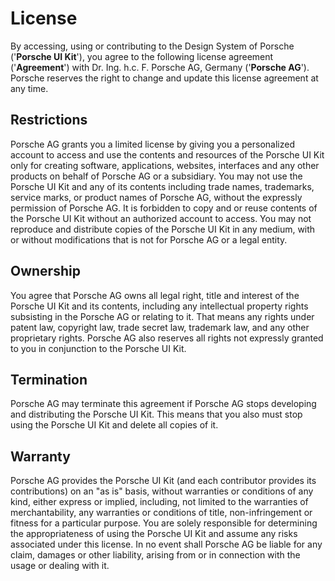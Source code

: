 # License

By accessing, using or contributing to the Design System of Porsche ('**Porsche UI Kit**'), you agree to the following license agreement ('**Agreement**') with Dr. Ing. h.c. F. Porsche AG, Germany ('**Porsche AG**'). Porsche reserves the right to change and update this license agreement at any time.

## Restrictions
Porsche AG grants you a limited license by giving you a personalized account to access and use the contents and resources of the Porsche UI Kit only for creating software, applications, websites, interfaces and any other products on behalf of Porsche AG or a subsidiary. You may not use the Porsche UI Kit and any of its contents including trade names, trademarks, service marks, or product names of Porsche AG, without the expressly permission of Porsche AG. It is forbidden to copy and or reuse contents of the Porsche UI Kit without an authorized account to access. You may not reproduce and distribute copies of the Porsche UI Kit in any medium, with or without modifications that is not for Porsche AG or a legal entity.

## Ownership
You agree that Porsche AG owns all legal right, title and interest of the Porsche UI Kit and its contents, including any intellectual property rights subsisting in the Porsche AG or relating to it. That means any rights under patent law, copyright law, trade secret law, trademark law, and any other proprietary rights. Porsche AG also reserves all rights not expressly granted to you in conjunction to the Porsche UI Kit.

## Termination
Porsche AG may terminate this agreement if Porsche AG stops developing and distributing the Porsche UI Kit. This means that you also must stop using the Porsche UI Kit and delete all copies of it.

## Warranty
Porsche AG provides the Porsche UI Kit (and each contributor provides its contributions) on an "as is" basis, without warranties or conditions of any kind, either express or implied, including, not limited to the warranties of merchantability, any warranties or conditions of title, non-infringement or fitness for a particular purpose. You are solely responsible for determining the appropriateness of using the Porsche UI Kit and assume any risks associated under this license. In no event shall Porsche AG be liable for any claim, damages or other liability, arising from or in connection with the usage or dealing with it.
